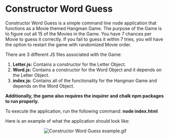 # Constructor Word Guess

Constructor Word Guess is a simple command line node application that functions as a Movie themed Hangman Game. The purpose of the Game is to figure out all 15 of the Movies in the Game. You have 7 chances per Movie to guess it correctly. If you fail to guess it within 7 tries, you will have the option to restart the game with randomized Movie order.

There are 3 different JS files associated with the Game:
<ol>
  <li><strong>Letter.js:</strong> Contains a constructor for the Letter Object.</li>
  <li><strong>Word.js:</strong> Contains a constructor for the Word Object and it depends on the Letter Object.</li>
  <li><strong>index.js:</strong> Contains all of the functionality for the Hangman Game and depends on the Word Object.</li>
</ol>

<strong>Additionally, the game also requires the inquirer and chalk npm packages to run properly.</strong>

To execute the application, run the following command:
<strong>node index.html</strong>

Here is an example of what the application should look like:
<p align="center">
  <img src="images/example.gif" alt="Constructor Word Guess example.gif">
</p>
